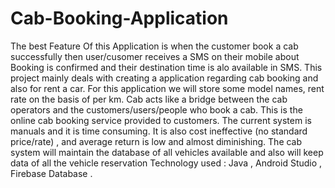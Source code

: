 # Cab-Booking-Application
The best Feature Of this Application is when the customer book a cab successfully then user/cusomer receives a SMS on their mobile about Booking is confirmed and their destination time is alo available in SMS. 
This project mainly deals with creating a application regarding cab
booking and also for rent a car.
For this application we will store some model names, rent rate on the
basis of per km.
Cab acts like a bridge between the cab operators and the
customers/users/people who book a cab.
This is the online cab booking service provided to customers.
The current system is manuals and it is time consuming. It is also cost
ineffective (no standard price/rate) , and average return is low and
almost diminishing.
The cab system will maintain the database of all vehicles available and
also will keep data of all the vehicle reservation
Technology used : Java , Android Studio , Firebase Database .
